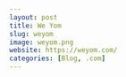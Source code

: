```yaml
---
layout: post
title: We Yom
slug: weyom
image: weyom.png
website: https://weyom.com/
categories: [Blog, .com]
---
```

